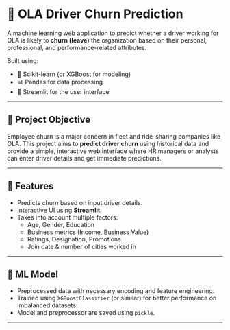 # 🚖 OLA Driver Churn Prediction

A machine learning web application to predict whether a driver working for OLA is likely to **churn (leave)** the organization based on their personal, professional, and performance-related attributes.

Built using:
- 🧠 Scikit-learn (or XGBoost for modeling)
- 📊 Pandas for data processing
- 🎨 Streamlit for the user interface

---

## 📌 Project Objective

Employee churn is a major concern in fleet and ride-sharing companies like OLA. This project aims to **predict driver churn** using historical data and provide a simple, interactive web interface where HR managers or analysts can enter driver details and get immediate predictions.

---

## 🚀 Features

- Predicts churn based on input driver details.
- Interactive UI using **Streamlit**.
- Takes into account multiple factors:
  - Age, Gender, Education
  - Business metrics (Income, Business Value)
  - Ratings, Designation, Promotions
  - Join date & number of cities worked in

---

## 🧠 ML Model

- Preprocessed data with necessary encoding and feature engineering.
- Trained using `XGBoostClassifier` (or similar) for better performance on imbalanced datasets.
- Model and preprocessor are saved using `pickle`.

---
